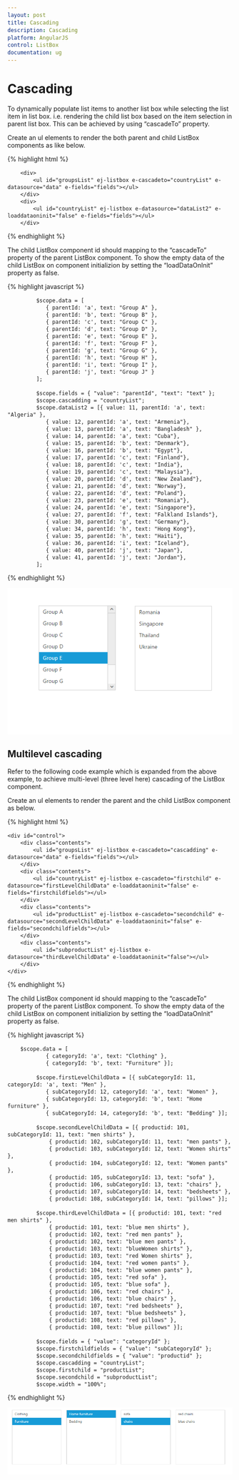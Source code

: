 ```yaml
---
layout: post
title: Cascading
description: Cascading
platform: AngularJS
control: ListBox
documentation: ug
---
```


# Cascading

To dynamically populate list items to another list box while selecting the list item in list box. i.e. rendering the child list box based on the item selection in parent list box. This can be achieved by using “cascadeTo” property.

Create an ul elements to render the both parent and child ListBox components as like below.

{% highlight html %}

        <div>
            <ul id="groupsList" ej-listbox e-cascadeto="countryList" e-datasource="data" e-fields="fields"></ul>
        </div>
        <div>
            <ul id="countryList" ej-listbox e-datasource="dataList2" e-loaddataoninit="false" e-fields="fields"></ul>
        </div>
        
{% endhighlight %}

The child ListBox component id should mapping to the “cascadeTo” property of the parent ListBox component. To show the empty data of the child ListBox on component initializion by setting the “loadDataOnInit” property as false.

{% highlight javascript %}
            
             $scope.data = [
                { parentId: 'a', text: "Group A" },
                { parentId: 'b', text: "Group B" },
                { parentId: 'c', text: "Group C" },
                { parentId: 'd', text: "Group D" },
                { parentId: 'e', text: "Group E" },
                { parentId: 'f', text: "Group F" },
                { parentId: 'g', text: "Group G" },
                { parentId: 'h', text: "Group H" },
                { parentId: 'i', text: "Group I" },
                { parentId: 'j', text: "Group J" }
             ];

             $scope.fields = { "value": "parentId", "text": "text" };
             $scope.cascadding = "countryList";
             $scope.dataList2 = [{ value: 11, parentId: 'a', text: "Algeria" },
                { value: 12, parentId: 'a', text: "Armenia"},
                { value: 13, parentId: 'a', text: "Bangladesh" },
                { value: 14, parentId: 'a', text: "Cuba"},
                { value: 15, parentId: 'b', text: "Denmark"},
                { value: 16, parentId: 'b', text: "Egypt"},
                { value: 17, parentId: 'c', text: "Finland"},
                { value: 18, parentId: 'c', text: "India"},
                { value: 19, parentId: 'c', text: "Malaysia"},
                { value: 20, parentId: 'd', text: "New Zealand"},
                { value: 21, parentId: 'd', text: "Norway"},
                { value: 22, parentId: 'd', text: "Poland"},
                { value: 23, parentId: 'e', text: "Romania"},
                { value: 24, parentId: 'e', text: "Singapore"},
                { value: 27, parentId: 'f', text: "Falkland Islands"},
                { value: 30, parentId: 'g', text: "Germany"},
                { value: 34, parentId: 'h', text: "Hong Kong"},
                { value: 35, parentId: 'h', text: "Haiti"},
                { value: 36, parentId: 'i', text: "Iceland"},
                { value: 40, parentId: 'j', text: "Japan"},
                { value: 41, parentId: 'j', text: "Jordan"},
             ];
{% endhighlight %}

![](Cascading_images\Cascading_img1.png)

## Multilevel cascading

Refer to the following code example which is expanded from the above example, to achieve multi-level (three level here) cascading of the ListBox component.

Create an ul elements to render the parent and the child ListBox component as below.

{% highlight html %}
      
    <div id="control">
        <div class="contents">
            <ul id="groupsList" ej-listbox e-cascadeto="cascadding" e-datasource="data" e-fields="fields"></ul>
        </div>
        <div class="contents">
            <ul id="countryList" ej-listbox e-cascadeto="firstchild" e-datasource="firstLevelChildData" e-loaddataoninit="false" e-fields="firstchildfields"></ul>
        </div>
        <div class="contents">
            <ul id="productList" ej-listbox e-cascadeto="secondchild" e-datasource="secondLevelChildData" e-loaddataoninit="false" e-fields="secondchildfields"></ul>
        </div>
        <div class="contents">
            <ul id="subproductList" ej-listbox e-datasource="thirdLevelChildData" e-loaddataoninit="false"></ul>
        </div>
    </div>

{% endhighlight %}

The child ListBox component id should mapping to the “cascadeTo” property of the parent ListBox component. To show the empty data of the child ListBox on component initializion by setting the “loadDataOnInit” property as false.

{% highlight javascript %}

        $scope.data = [
                { categoryId: 'a', text: "Clothing" },
                { categoryId: 'b', text: "Furniture" }];

             $scope.firstLevelChildData = [{ subCategoryId: 11, categoryId: 'a', text: "Men" },
                { subCategoryId: 12, categoryId: 'a', text: "Women" },
                { subCategoryId: 13, categoryId: 'b', text: "Home furniture" },
                { subCategoryId: 14, categoryId: 'b', text: "Bedding" }];

             $scope.secondLevelChildData = [{ productid: 101, subCategoryId: 11, text: "men shirts" },
                 { productid: 102, subCategoryId: 11, text: "men pants" },
                 { productid: 103, subCategoryId: 12, text: "Women shirts" },
                 { productid: 104, subCategoryId: 12, text: "Women pants" },
                 { productid: 105, subCategoryId: 13, text: "sofa" },
                 { productid: 106, subCategoryId: 13, text: "chairs" },
                 { productid: 107, subCategoryId: 14, text: "bedsheets" },
                 { productid: 108, subCategoryId: 14, text: "pillows" }];

             $scope.thirdLevelChildData = [{ productid: 101, text: "red men shirts" },
                 { productid: 101, text: "blue men shirts" },
                 { productid: 102, text: "red men pants" },
                 { productid: 102, text: "blue men pants" },
                 { productid: 103, text: "blueWomen shirts" },
                 { productid: 103, text: "red Women shirts" },
                 { productid: 104, text: "red women pants" },
                 { productid: 104, text: "blue women pants" },
                 { productid: 105, text: "red sofa" },
                 { productid: 105, text: "blue sofa" },
                 { productid: 106, text: "red chairs" },
                 { productid: 106, text: "blue chairs" },
                 { productid: 107, text: "red bedsheets" },
                 { productid: 107, text: "blue bedsheets" },
                 { productid: 108, text: "red pillows" },
                 { productid: 108, text: "blue pillows" }];

             $scope.fields = { "value": "categoryId" };
             $scope.firstchildfields = { "value": "subCategoryId" };
             $scope.secondchildfields = { "value": "productid" };
             $scope.cascadding = "countryList";
             $scope.firstchild = "productList";
             $scope.secondchild = "subproductList";
             $scope.width = "100%";

{% endhighlight %}

![](Cascading_images\Cascading_img2.png)